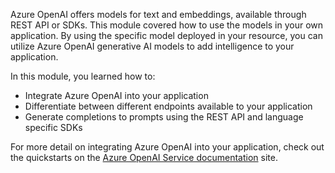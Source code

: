 Azure OpenAI offers models for text and embeddings, available through REST API or SDKs. This module covered how to use the models in your own application. By using the specific model deployed in your resource, you can utilize Azure OpenAI generative AI models to add intelligence to your application.

In this module, you learned how to:

- Integrate Azure OpenAI into your application
- Differentiate between different endpoints available to your application
- Generate completions to prompts using the REST API and language specific SDKs

For more detail on integrating Azure OpenAI into your application, check out the quickstarts on the [Azure OpenAI Service documentation](/azure/cognitive-services/openai/chatgpt-quickstart?azure-portal=true) site.
